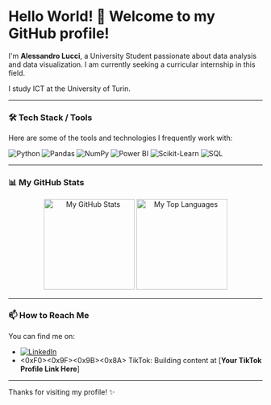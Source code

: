 # Hello World! 👋 Welcome to my GitHub profile!

I'm **Alessandro Lucci**, a University Student passionate about data analysis and data visualization. I am currently seeking a curricular internship in this field.

I study ICT at the University of Turin.

<!-- Optional: Add a bit more personality or a key project here if you like -->

---

### 🛠️ Tech Stack / Tools

Here are some of the tools and technologies I frequently work with:

<p align="left">
  <img src="https://img.shields.io/badge/Python-3776AB?style=for-the-badge&logo=python&logoColor=white" alt="Python"/>
  <img src="https://img.shields.io/badge/Pandas-150458?style=for-the-badge&logo=pandas&logoColor=white" alt="Pandas"/>
  <img src="https://img.shields.io/badge/NumPy-013243?style=for-the-badge&logo=numpy&logoColor=white" alt="NumPy"/>
  <img src="https://img.shields.io/badge/Power%20BI-F2C811?style=for-the-badge&logo=powerbi&logoColor=black" alt="Power BI"/>
  <img src="https://img.shields.io/badge/scikit--learn-F7931E?style=for-the-badge&logo=scikit-learn&logoColor=white" alt="Scikit-Learn"/>
  <img src="https://img.shields.io/badge/SQL-4479A1?style=for-the-badge&logo=sql&logoColor=white" alt="SQL"/>
  <!-- Add other tools if needed -->
</p>

---

### 📊 My GitHub Stats

<p align="center">
  <!-- Make sure username=AlessandroLucci is correct -->
  <img height="180em" src="https://github-readme-stats.vercel.app/api?username=AlessandroLucci&show_icons=true&theme=tokyonight&hide_border=true&count_private=true&include_all_commits=true" alt="My GitHub Stats"/>
  <img height="180em" src="https://github-readme-stats.vercel.app/api/top-langs/?username=AlessandroLucci&layout=compact&langs_count=8&theme=tokyonight&hide_border=true" alt="My Top Languages"/>
</p>

---

### 📫 How to Reach Me

You can find me on:

*   [![LinkedIn](https://img.shields.io/badge/LinkedIn-0A66C2?style=for-the-badge&logo=linkedin&logoColor=white)](https://www.linkedin.com/in/luccialessandro) <!-- Make sure the URL is correct -->
*   <0xF0><0x9F><0x9B><0x8A>️ TikTok: Building content at [**Your TikTok Profile Link Here**] <!-- Replace with your actual TikTok link -->
<!-- *   📧 Email: [your_email@example.com] (Optional: Add if you want) -->

---

Thanks for visiting my profile! ✨
